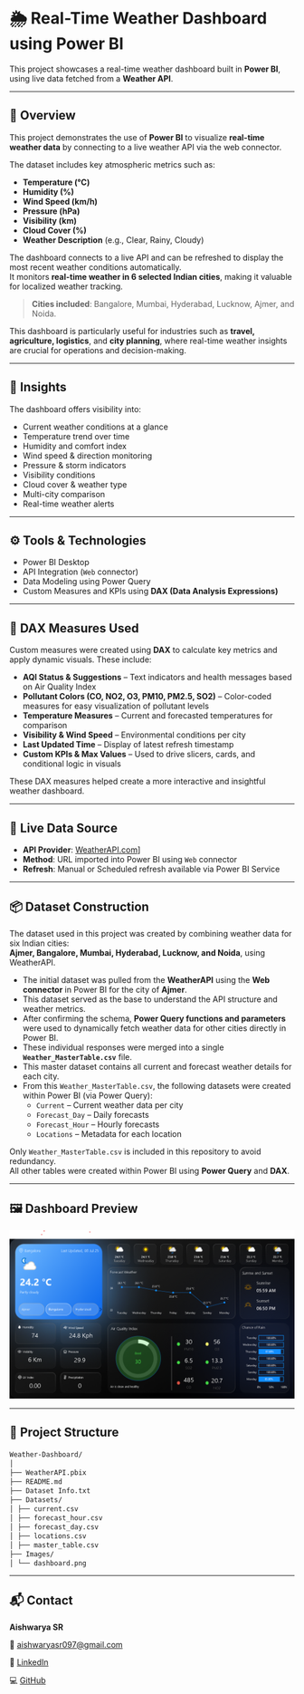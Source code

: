 # 🌦️ Real-Time Weather Dashboard using Power BI

This project showcases a real-time weather dashboard built in **Power BI**, using live data fetched from a **Weather API**.

---
## 📌 Overview

This project demonstrates the use of **Power BI** to visualize **real-time weather data** by connecting to a live weather API via the web connector.

The dataset includes key atmospheric metrics such as:
- **Temperature (°C)**
- **Humidity (%)**
- **Wind Speed (km/h)**
- **Pressure (hPa)**
- **Visibility (km)**
- **Cloud Cover (%)**
- **Weather Description** (e.g., Clear, Rainy, Cloudy)

The dashboard connects to a live API and can be refreshed to display the most recent weather conditions automatically.  
It monitors **real-time weather in 6 selected Indian cities**, making it valuable for localized weather tracking.

> **Cities included**: Bangalore, Mumbai, Hyderabad, Lucknow, Ajmer, and Noida.

This dashboard is particularly useful for industries such as **travel, agriculture, logistics**, and **city planning**, where real-time weather insights are crucial for operations and decision-making.

---
## 🧠 Insights

The dashboard offers visibility into:
- Current weather conditions at a glance  
- Temperature trend over time  
- Humidity and comfort index  
- Wind speed & direction monitoring  
- Pressure & storm indicators  
- Visibility conditions  
- Cloud cover & weather type  
- Multi-city comparison  
- Real-time weather alerts  

---
## ⚙️ Tools & Technologies

- Power BI Desktop  
- API Integration (`Web` connector)  
- Data Modeling using Power Query  
- Custom Measures and KPIs using **DAX (Data Analysis Expressions)**

---
## 🧮 DAX Measures Used

Custom measures were created using **DAX** to calculate key metrics and apply dynamic visuals. These include:

- **AQI Status & Suggestions** – Text indicators and health messages based on Air Quality Index  
- **Pollutant Colors (CO, NO2, O3, PM10, PM2.5, SO2)** – Color-coded measures for easy visualization of pollutant levels  
- **Temperature Measures** – Current and forecasted temperatures for comparison  
- **Visibility & Wind Speed** – Environmental conditions per city  
- **Last Updated Time** – Display of latest refresh timestamp  
- **Custom KPIs & Max Values** – Used to drive slicers, cards, and conditional logic in visuals  

These DAX measures helped create a more interactive and insightful weather dashboard.

---
## 🔗 Live Data Source

- **API Provider**: [WeatherAPI.com](https://www.weatherapi.com/)] 
- **Method**: URL imported into Power BI using `Web` connector
- **Refresh**: Manual or Scheduled refresh available via Power BI Service

---
## 📦 Dataset Construction

The dataset used in this project was created by combining weather data for six Indian cities:  
**Ajmer, Bangalore, Mumbai, Hyderabad, Lucknow, and Noida**, using WeatherAPI.

- The initial dataset was pulled from the **WeatherAPI** using the **Web connector** in Power BI for the city of **Ajmer**.
- This dataset served as the base to understand the API structure and weather metrics.
- After confirming the schema, **Power Query functions and parameters** were used to dynamically fetch weather data for other cities directly in Power BI.
- These individual responses were merged into a single **`Weather_MasterTable.csv`** file.
- This master dataset contains all current and forecast weather details for each city.
- From this `Weather_MasterTable.csv`, the following datasets were created within Power BI (via Power Query):
  - `Current` – Current weather data per city
  - `Forecast_Day` – Daily forecasts
  - `Forecast_Hour` – Hourly forecasts
  - `Locations` – Metadata for each location

Only `Weather_MasterTable.csv` is included in this repository to avoid redundancy.  
All other tables were created within Power BI using **Power Query** and **DAX**.

---
## 🖼️ Dashboard Preview

![Dashboard](images/dashboard.png)


---
## 📂 Project Structure
```
Weather-Dashboard/
│
├── WeatherAPI.pbix
├── README.md
├── Dataset Info.txt
├── Datasets/
│ ├── current.csv
│ ├── forecast_hour.csv
│ ├── forecast_day.csv
│ ├── locations.csv
│ ├── master_table.csv
├── Images/
│ └── dashboard.png
```

---
## 📬 Contact

**Aishwarya SR**  

📧 aishwaryasr097@gmail.com 

🔗 [LinkedIn](https://www.linkedin.com/in/aishwarya-sr/)  

💻 [GitHub](https://github.com/Aiishwarya01)
